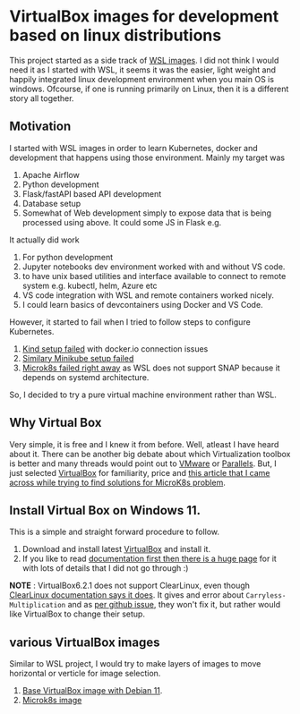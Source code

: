 # VirtualBox images for development based on linux distributions

This project started as a side track of [WSL images](https://github.com/arundeep78/wsl_debian_dev). I did not think I would need it as I started with WSL, it seems it was the easier, light weight and happily integrated linux development environment when you main OS is windows. Ofcourse, if one is running primarily on Linux, then it is a different story all together.

## Motivation

I started with WSL images in order to learn Kubernetes, docker and development that happens using those environment. Mainly my target was
1. Apache Airflow
2. Python development
3. Flask/fastAPI based API development
4. Database setup 
5. Somewhat of Web development simply to expose data that is being processed using above. It could some JS in Flask e.g.

It actually did work 
1. For python development
2. Jupyter notebooks dev environment worked with and without VS code.
3. to have unix based utilities and interface available to connect to remote system e.g. kubectl, helm, Azure etc
4. VS code integration with WSL and remote containers worked nicely.
5. I could learn basics of devcontainers using Docker and VS Code.


However, it started to fail when I tried to follow steps to configure Kubernetes.
1. [Kind setup failed](https://github.com/arundeep78/wsl_debian_dev/blob/master/Kind_k8s_Readme.md) with docker.io connection issues
2. [Similary Minikube setup failed](https://github.com/arundeep78/wsl_debian_dev/blob/master/minikube_k8s_Readme.md)
3. [Microk8s failed right away](https://github.com/arundeep78/wsl_debian_dev/blob/master/microk8s_readme.md) as WSL does not support SNAP because it depends on systemd architecture.


So, I decided to try a pure virtual machine environment rather than WSL.

## Why Virtual Box 

Very simple, it is free and I knew it from before. Well, atleast I have heard about it. There can be another big debate about which Virtualization toolbox is better and many threads would point out to [VMware](https://www.vmware.com/) or [Parallels](https://www.parallels.com/eu/). But, I just selected [VirtualBox](https://www.virtualbox.org/) for familiarity, price and [this article that I came across while trying to find solutions for MicroK8s problem](https://praveenmak.medium.com/why-i-switched-from-wsl-to-virtualbox-6c464d51af3).


## Install Virtual Box on Windows 11.

This is a simple and straight forward procedure to follow.

1. Download and install latest [VirtualBox](https://www.virtualbox.org/) and install it.
2. If you like to read [documentation first then there is a huge page](https://www.virtualbox.org/manual/UserManual.html) for it with lots of details that I did not go through :) 


**NOTE** : VirtualBox6.2.1 does not support ClearLinux, even though [ClearLinux documentation says it does](https://docs.01.org/clearlinux/latest/get-started/virtual-machine-install/virtualbox-cl-installer.html). It gives and error about `Carryless-Multiplication` and as [per github issue](https://github.com/clearlinux/distribution/issues/2161), they won't fix it, but rather would like VirtualBox to change their setup.


## various VirtualBox images

Similar to WSL project, I would try to make layers of images to move horizontal or verticle for image selection.



1. [Base VirtualBox image with Debian 11](base_debian_readme.md).
2. [Microk8s image](MicroK8s_Readme.md)